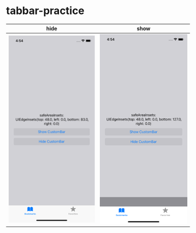 # tabbar-practice

| hide | show |
| --- | ---- |
|![""](./Resources/sample1.png)|![""](./Resources/sample2.png)|